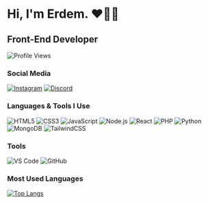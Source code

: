 # Hi, I'm Erdem. ❤️💛👋

## Front-End Developer

![Profile Views](https://komarev.com/ghpvc/?username=ErdemOzbebek&color=blue)

### Social Media
[![Instagram](https://img.shields.io/badge/Instagram-%23E4405F.svg?style=for-the-badge&logo=Instagram&logoColor=white)](https://www.instagram.com/erdemozbebek_)
[![Discord](https://img.shields.io/badge/Discord-%237289DA.svg?style=for-the-badge&logo=discord&logoColor=white)](https://discord.com/users/815668704435896321)

### Languages & Tools I Use
![HTML5](https://img.shields.io/badge/html5-%23E34F26.svg?style=for-the-badge&logo=html5&logoColor=white)
![CSS3](https://img.shields.io/badge/css3-%231572B6.svg?style=for-the-badge&logo=css3&logoColor=white)
![JavaScript](https://img.shields.io/badge/javascript-%23323330.svg?style=for-the-badge&logo=javascript&logoColor=%23F7DF1E)
![Node.js](https://img.shields.io/badge/node.js-%2343853D.svg?style=for-the-badge&logo=node.js&logoColor=white)
![React](https://img.shields.io/badge/react-%2320232a.svg?style=for-the-badge&logo=react&logoColor=%2361DAFB)
![PHP](https://img.shields.io/badge/php-%23777BB4.svg?style=for-the-badge&logo=php&logoColor=white)
![Python](https://img.shields.io/badge/python-%2314354C.svg?style=for-the-badge&logo=python&logoColor=white)
![MongoDB](https://img.shields.io/badge/MongoDB-%2347A248.svg?style=for-the-badge&logo=mongodb&logoColor=white)
![TailwindCSS](https://img.shields.io/badge/tailwindcss-%2338B2AC.svg?style=for-the-badge&logo=tailwind-css&logoColor=white)

### Tools
![VS Code](https://img.shields.io/badge/VSCode-%23007ACC.svg?style=for-the-badge&logo=visual-studio-code&logoColor=white)
![GitHub](https://img.shields.io/badge/github-%23121011.svg?style=for-the-badge&logo=github&logoColor=white)

### Most Used Languages
[![Top Langs](https://github-readme-stats.vercel.app/api/top-langs/?username=ErdemOzbebek&layout=compact)](https://github.com/erslly/erslly)
